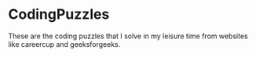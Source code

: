 # CodingPuzzles
These are the coding puzzles that I solve in my leisure time from websites like careercup and geeksforgeeks.
